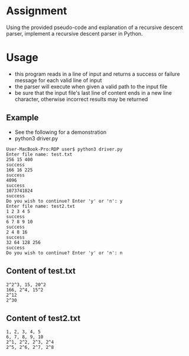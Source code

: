 # Assignment

Using the provided pseudo-code and explanation of a recursive descent parser, implement a recursive descent parser in Python.

# Usage

- this program reads in a line of input and returns a success or failure message for each valid line of input
- the parser will execute when given a valid path to the input file
- be sure that the input file's last line of content ends in a new line character, otherwise incorrect results may be returned

## Example

- See the following for a demonstration
- python3 driver.py
```
User-MacBook-Pro:RDP user$ python3 driver.py
Enter file name: test.txt
256 15 400
success
166 16 225
success
4096
success
1073741824
success
Do you wish to continue? Enter 'y' or 'n': y
Enter file name: test2.txt
1 2 3 4 5
success
6 7 8 9 10
success
2 4 8 16
success
32 64 128 256
success
Do you wish to continue? Enter 'y' or 'n': n
```

## Content of test.txt
```
2^2^3, 15, 20^2
166, 2^4, 15^2
2^12
2^30

```

## Content of test2.txt
```
1, 2, 3, 4, 5
6, 7, 8, 9, 10
2^1, 2^2, 2^3, 2^4
2^5, 2^6, 2^7, 2^8

```


